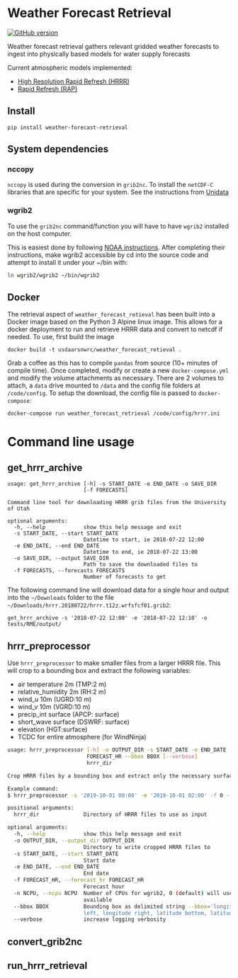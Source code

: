 # Weather Forecast Retrieval


[![GitHub version](https://badge.fury.io/gh/USDA-ARS-NWRC%2Fweather_forecast_retrieval.svg)](https://badge.fury.io/gh/USDA-ARS-NWRC%2Fweather_forecast_retrieval)

Weather forecast retrieval gathers relevant gridded weather forecasts to ingest into physically based models for water supply forecasts

Current atmospheric models implemented:
* [High Resolution Rapid Refresh (HRRR)](https://rapidrefresh.noaa.gov/hrrr/)
* [Rapid Refresh (RAP)](https://rapidrefresh.noaa.gov/)

## Install

```
pip install weather-forecast-retrieval
```

## System dependencies

### nccopy

`nccopy` is used during the conversion in `grib2nc`. To install the `netCDF-C` libraries that are specific for your system. See the instructions from [Unidata](https://www.unidata.ucar.edu/software/netcdf/docs/getting_and_building_netcdf.html#sec_get_pre_built)

### wgrib2

To use the `grib2nc` command/function you will have to have `wgrib2` installed on the host computer.

This is easiest done by following [NOAA instructions](https://www.cpc.ncep.noaa.gov/products/wesley/wgrib2/compile_questions.html).
After completing their instructions, make wgrib2 accessible by cd into the source code and
attempt to install it under your ~/bin with:

```bash
ln wgrib2/wgrib2 ~/bin/wgrib2
```

## Docker

The retrieval aspect of `weather_forecast_retieval` has been built into a Docker image based on the Python 3 Alpine linux image. This allows for a docker deployment to run and retrieve HRRR data and convert to netcdf if needed. To use, first build the image

```
docker build -t usdaarsnwrc/weather_forecast_retieval .
```

Grab a coffee as this has to compile `pandas` from source (10+ minutes of compile time). Once completed, modify or create a new `docker-compose.yml` and modify the volume attachments as necessary. There are 2 volumes to attach, a `data` drive mounted to `/data` and the config file folders at `/code/config`. To setup the download, the config file is passed to `docker-compose`:

```
docker-compose run weather_forecast_retrieval /code/config/hrrr.ini
```

# Command line usage

## get_hrrr_archive

```
usage: get_hrrr_archive [-h] -s START_DATE -e END_DATE -o SAVE_DIR
                        [-f FORECASTS]

Command line tool for downloading HRRR grib files from the University of Utah

optional arguments:
  -h, --help            show this help message and exit
  -s START_DATE, --start START_DATE
                        Datetime to start, ie 2018-07-22 12:00
  -e END_DATE, --end END_DATE
                        Datetime to end, ie 2018-07-22 13:00
  -o SAVE_DIR, --output SAVE_DIR
                        Path to save the downloaded files to
  -f FORECASTS, --forecasts FORECASTS
                        Number of forecasts to get

```

The following command line will download data for a single hour and output into the `~/Downloads` folder to the file `~/Downloads/hrrr.20180722/hrrr.t12z.wrfsfcf01.grib2`:

```
get_hrrr_archive -s '2018-07-22 12:00' -e '2018-07-22 12:10' -o tests/RME/output/
```

## hrrr_preprocessor

Use `hrrr_preprocessor` to make smaller files from a larger HRRR file. This will crop to a bounding box and extract the following variables:

- air temperature 2m (TMP:2 m)
- relative_humidity 2m (RH:2 m)
- wind_u 10m (UGRD:10 m)
- wind_v 10m (VGRD:10 m)
- precip_int surface (APCP: surface)
- short_wave surface (DSWRF: surface)
- elevation (HGT:surface)
- TCDC for entire atmosphere (for WindNinja)

```bash
usage: hrrr_preprocessor [-h] -o OUTPUT_DIR -s START_DATE -e END_DATE -f
                         FORECAST_HR --bbox BBOX [--verbose]
                         hrrr_dir

Crop HRRR files by a bounding box and extract only the necessary surface variables for running with AWSM. 

Example command:
$ hrrr_preprocessor -s '2019-10-01 00:00' -e '2019-10-01 02:00' -f 0 --bbox="-119,-118,37,38" -o /path/to/output --verbose /path/to/hrrr

positional arguments:
  hrrr_dir              Directory of HRRR files to use as input

optional arguments:
  -h, --help            show this help message and exit
  -o OUTPUT_DIR, --output_dir OUTPUT_DIR
                        Directory to write cropped HRRR files to
  -s START_DATE, --start START_DATE
                        Start date
  -e END_DATE, --end END_DATE
                        End date
  -f FORECAST_HR, --forecast_hr FORECAST_HR
                        Forecast hour
  -n NCPU, --ncpu NCPU  Number of CPUs for wgrib2, 0 (default) will use all
                        available
  --bbox BBOX           Bounding box as delimited string --bbox='longitude
                        left, longitude right, latitude bottom, latitude top'
  --verbose             increase logging verbosity
```

## convert_grib2nc

## run_hrrr_retrieval
